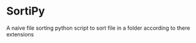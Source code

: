 # SortiPy
A naive file sorting python script to sort file in a folder according to there extensions
